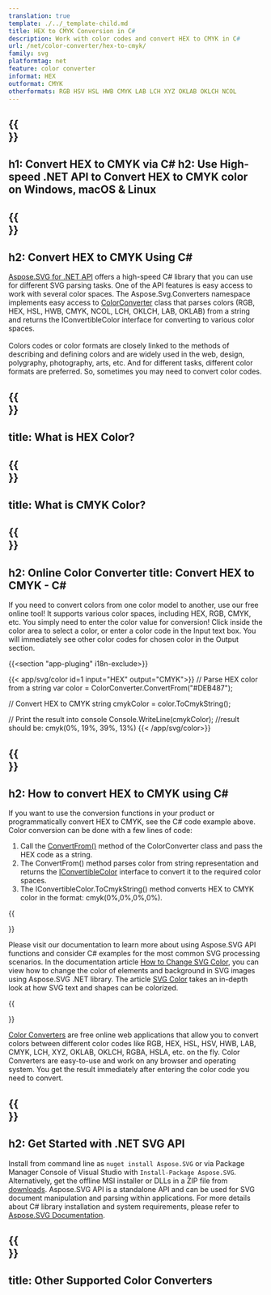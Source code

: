 ```yaml
---
translation: true
template: ./../_template-child.md
title: HEX to CMYK Conversion in C#
description: Work with color codes and convert HEX to CMYK in C#
url: /net/color-converter/hex-to-cmyk/
family: svg
platformtag: net
feature: color converter
informat: HEX
outformat: CMYK
otherformats: RGB HSV HSL HWB CMYK LAB LCH XYZ OKLAB OKLCH NCOL
---
```


{{<section banner>}}
---
h1: Convert HEX to CMYK via C#
h2: Use High-speed .NET API to Convert HEX to CMYK color on Windows, macOS & Linux
---

{{<section overview>}}
---
h2: Convert HEX to CMYK Using C#
---

[Aspose.SVG for .NET API](https://products.aspose.com/svg/net/) offers a high-speed C# library that you can use for different SVG parsing tasks. One of the API features is easy access to work with several color spaces. The Aspose.Svg.Converters namespace implements easy access to [ColorConverter](https://reference.aspose.com/svg/net/aspose.svg.converters/colorconverter/) class that parses colors (RGB, HEX, HSL, HWB, CMYK, NCOL, LCH, OKLCH, LAB, OKLAB) from a string and returns the IConvertibleColor interface for converting to various color spaces.<br><br>
Colors codes or color formats are closely linked to the methods of describing and defining colors and are widely used in the web, design, polygraphy, photography, arts, etc. And for different tasks, different color formats are preferred. So, sometimes you may need to convert color codes.

{{<section input-color>}}
---
title: What is HEX Color?
---

{{<section output-color>}}
---
title: What is CMYK Color?
---

{{<section code-text>}}
---
h2: Online Color Converter
title: Convert HEX to CMYK - C#
---
If you need to convert colors from one color model to another, use our free online tool! It supports various color spaces, including HEX, RGB, CMYK, etc. You simply need to enter the color value for conversion! Click inside the color area to select a color, or enter a color code in the Input text box. You will immediately see other color codes for chosen color in the Output section.

{{<section "app-pluging" i18n-exclude>}}

{{< app/svg/color id=1 input="HEX" output="CMYK">}}
// Parse HEX color from a string
var color = ColorConverter.ConvertFrom("#DEB487");

// Convert HEX to CMYK 
string cmykColor = color.ToCmykString();

// Print the result into console
Console.WriteLine(cmykColor);
//result should be: cmyk(0%, 19%, 39%, 13%)
{{< /app/svg/color>}}

{{<section steps>}}
---
h2: How to convert HEX to CMYK using C#
---

If you want to use the conversion functions in your product or programmatically convert HEX to CMYK, see the C# code example above. Color conversion can be done with a few lines of code:

1. Call the [ConvertFrom()](https://reference.aspose.com/svg/net/aspose.svg.converters/colorconverter/convertfrom/) method of the ColorConverter class and pass the HEX code as a string. 
2. The ConvertFrom() method parses color from string representation and returns the [IConvertibleColor](https://reference.aspose.com/svg/net/aspose.svg.drawing/iconvertiblecolor/) interface to convert it to the required color spaces.
3. The IConvertibleColor.ToCmykString() method converts HEX to CMYK color in the format: cmyk(0%,0%,0%,0%).

{{<section documentation>}}

Please visit our documentation to learn more about using Aspose.SVG API functions and consider C# examples for the most common SVG processing scenarios. In the documentation article <a href="https://docs.aspose.com/svg/net/how-to-work-with-aspose-svg-api/how-to-change-svg-color/" target="_blank">How to Change SVG Color</a>, you can view how to change the color of elements and background in SVG images using Aspose.SVG .NET library. The article <a href="https://docs.aspose.com/svg/net/drawing-basics/svg-color/" target="_blank">SVG Color</a> takes an in-depth look at how SVG text and shapes can be colorized.

{{<section online-color-converter>}}

[Color Converters](https://products.aspose.app/svg/color-converter) are free online web applications that allow you to convert colors between different color codes like RGB, HEX, HSL, HSV, HWB, LAB, CMYK, LCH, XYZ, OKLAB, OKLCH, RGBA, HSLA, etc. on the fly. Color Converters are easy-to-use and work on any browser and operating system. You get the result immediately after entering the color code you need to convert.

{{<section get-started>}}
---
h2: Get Started with .NET SVG API
---

Install from command line as ```nuget install Aspose.SVG``` or via Package Manager Console of Visual Studio with ```Install-Package Aspose.SVG```.
Alternatively, get the offline MSI installer or DLLs in a ZIP file from [downloads](https://downloads.aspose.com/svg/net). Aspose.SVG API is a standalone API and can be used for SVG document manipulation and parsing within applications. 
For more details about C# library installation and system requirements, please refer to [Aspose.SVG Documentation](https://docs.aspose.com/svg/net/getting-started/).

{{<section other-color-converters>}}
---
title: Other Supported Color Converters
---